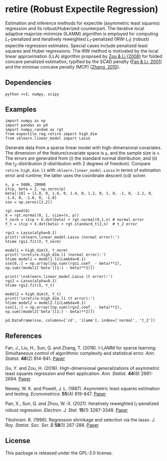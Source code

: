 # retire (Robust Expectile Regression)

Estimation and inference methods for expectile (asymmetric least squares) regression and its robust/Huberized counterpart. The iterative local adaptive majorize-minimize (ILAMM) algorithm is employed for computing *L<sub>1</sub>*-penalized and iteratively reweighted *L<sub>1</sub>*-penalized (IRW-*L<sub>1</sub>*) (robust) expectile regression estimates. Special cases include penalized least squares and Huber regressions. The IRW method is motivated by the local linear approximation (LLA) algorithm proposed by [Zou & Li (2008)](https://doi.org/10.1214/009053607000000802) for folded concave penalized estimation, typified by the SCAD penalty ([Fan & Li, 2001](https://fan.princeton.edu/papers/01/penlike.pdf)) and the minimax concave penalty (MCP) ([Zhang, 2010](https://doi.org/10.1214/09-AOS729)).



## Dependencies

```
python >=3, numpy, scipy
```


## Examples

```
import numpy as np
import pandas as pd
import numpy.random as rgt
from expectile_reg.retire import high_dim
from sklearn.linear_model import Lasso
```
Generate data from a sparse linear model with high-dimensional covariates. The dimension of the feature/covariate space is `p`, and the sample size is `n`. The errors are generated from (i) the standard normal distribution, and (ii) the *t<sub>2</sub>*-distribution (*t*-distribution with 2 degrees of freedom). Compare `retire.high_dim.l1` with `sklearn.linear_model.Lasso` in terms of estimation error and runtime; the latter uses the coordinate descent (cd) solver.

```
n, p = 5000, 20000
itcp, beta = 2, np.zeros(p)
beta[:19] = [1.8, 0, 1.6, 0, 1.4, 0, 1.2, 0, 1, 0, -1, 0, -1.2, 0, -1.4, 0, -1.6, 0, -1.8]
sse = np.zeros([2,2])

rgt.seed(0)
X = rgt.normal(0, 1, size=(n, p))
Y_norm = itcp + X.dot(beta) + rgt.normal(0,1,n) # normal error
Y_t = itcp + X.dot(beta) + rgt.standard_t(2,n)	# t_2 error

rgs1 = Lasso(alpha=0.1)
print('sklearn.linear_model.Lasso (normal error):')
%time rgs1.fit(X, Y_norm)

model1 = high_dim(X, Y_norm)
print('\nretire.high_dim.l1 (normal error):')
%time model1 = model1.l1(Lambda=0.1)
sse[0,:] = np.array([np.sum((rgs1.coef_ - beta)**2), np.sum((model1['beta'][1:] - beta)**2)])

print('\nsklearn.linear_model.Lasso (t error):')
rgs2 = Lasso(alpha=0.1)
%time rgs2.fit(X, Y_t)

model2 = high_dim(X, Y_t)
print('\nretire.high_dim.l1 (t error):')
%time model2 = model2.l1(Lambda=0.1)
sse[1,:] = np.array([np.sum((rgs2.coef_ - beta)**2), np.sum((model2['beta'][1:] - beta)**2)])

pd.DataFrame(sse, columns=['cd', 'ilamm'], index=['normal', 't_2'])
```


## References

Fan, J., Liu, H., Sun, Q. and Zhang, T. (2018). I-LAMM for sparse learning: Simultaneous control of algorithmic complexity and statistical error. *Ann. Statist.* **46**(2) 814-841. [Paper](https://doi.org/10.1214/17-AOS1568)

Gu, Y. and Zou, H. (2016). High-dimensional generalizations of asymmetric least squares regression and their application. *Ann. Statist.* **44**(6) 2661-2694. [Paper](https://doi.org/10.1214/15-AOS1431)

Newey, W. K. and Powell, J. L. (1987). Asymmetric least squares estimation and testing. *Econometrica*. **55**(4) 819-847. [Paper](https://doi.org/10.2307/1911031)

Pan, X., Sun, Q. and Zhou, W.-X. (2021). Iteratively reweighted *l<sub>1</sub>*-penalized robust regression. *Electron. J. Stat.* **15**(1) 3287-3348. [Paper](https://doi.org/10.1214/21-EJS1862)

Tibshirani. R. (1996). Regression shrinkage and selection via the lasso. *J. Roy. Statist. Soc. Ser. B* **58**(1) 267-288. [Paper](https://www.jstor.org/stable/2346178)


## License 

This package is released under the GPL-3.0 license.
